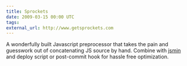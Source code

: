 ```yaml
---
title: Sprockets
date: 2009-03-15 00:00 UTC
tags:
external_url: http://www.getsprockets.com
---
```


<p>A wonderfully built Javascript preprocessor that takes the pain and guesswork out of concatenating JS source by hand.  Combine with <a href="http://www.crockford.com/javascript/jsmin.html">jsmin</a> and deploy script or post-commit hook for hassle free optimization.</p>
